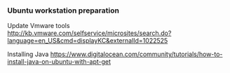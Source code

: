 ### Ubuntu workstation preparation

Update Vmware tools
http://kb.vmware.com/selfservice/microsites/search.do?language=en_US&cmd=displayKC&externalId=1022525

Installing Java
https://www.digitalocean.com/community/tutorials/how-to-install-java-on-ubuntu-with-apt-get